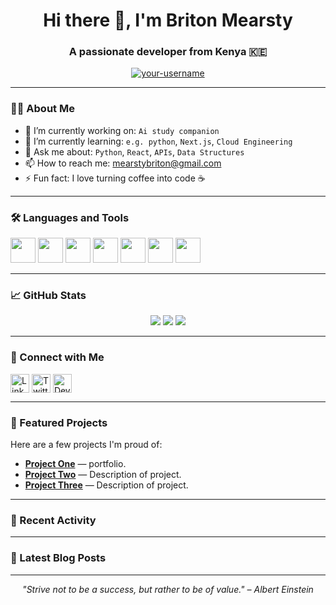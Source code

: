 <!-- Profile README -->

<h1 align="center">Hi there 👋, I'm Briton Mearsty</h1>
<h3 align="center">A passionate developer from Kenya 🇰🇪</h3>

<p align="center">
  <a href="https://github.com/your-username">
    <img src="https://komarev.com/ghpvc/?username=your-username&label=Profile%20views&color=0e75b6&style=flat" alt="your-username" />
  </a>
</p>

---

### 🧑‍💻 About Me

- 🔭 I’m currently working on: `Ai study companion`
- 🌱 I’m currently learning: `e.g. python`, `Next.js`, `Cloud Engineering`
- 💬 Ask me about: `Python`, `React`, `APIs`, `Data Structures`
- 📫 How to reach me: [mearstybriton@gmail.com](mailto:mearstybriton@gmail.com)
- ⚡ Fun fact: I love turning coffee into code ☕

---

### 🛠️ Languages and Tools

<p align="left">
  <img src="https://cdn.jsdelivr.net/gh/devicons/devicon/icons/javascript/javascript-original.svg" width="40" height="40"/>
  <img src="https://cdn.jsdelivr.net/gh/devicons/devicon/icons/python/python-original.svg" width="40" height="40"/>
  <img src="https://cdn.jsdelivr.net/gh/devicons/devicon/icons/react/react-original.svg" width="40" height="40"/>
  <img src="https://cdn.jsdelivr.net/gh/devicons/devicon/icons/nodejs/nodejs-original.svg" width="40" height="40"/>
  <img src="https://cdn.jsdelivr.net/gh/devicons/devicon/icons/git/git-original.svg" width="40" height="40"/>
  <img src="https://cdn.jsdelivr.net/gh/devicons/devicon/icons/docker/docker-original.svg" width="40" height="40"/>
  <img src="https://cdn.jsdelivr.net/gh/devicons/devicon/icons/postgresql/postgresql-original.svg" width="40" height="40"/>
  <!-- Add more icons as needed -->
</p>

---

### 📈 GitHub Stats

<p align="center">
  <img src="https://github-readme-stats.vercel.app/api?username=your-username&show_icons=true&theme=github_dark" />
  <img src="https://github-readme-streak-stats.herokuapp.com/?user=your-username&theme=dark" />
  <img src="https://github-readme-stats.vercel.app/api/top-langs/?username=your-username&layout=compact&theme=github_dark" />
</p>

---

### 🔗 Connect with Me

<p align="left">
  <a href="https://linkedin.com/in/your-linkedin" target="blank"><img align="center" src="https://cdn.jsdelivr.net/gh/devicons/devicon/icons/linkedin/linkedin-original.svg" alt="LinkedIn" height="30" width="30" /></a>
  <a href="https://twitter.com/your-twitter" target="blank"><img align="center" src="https://cdn-icons-png.flaticon.com/512/733/733579.png" alt="Twitter" height="30" width="30" /></a>
  <a href="https://dev.to/your-devto" target="blank"><img align="center" src="https://d2fltix0v2e0sb.cloudfront.net/dev-badge.svg" alt="Dev.to" height="30" width="30" /></a>
  <!-- Add other social links here -->
</p>

---

### 📂 Featured Projects

Here are a few projects I'm proud of:

- [**Project One**](https://github.com/britonmearsty/project-one) — portfolio.
- [**Project Two**](https://github.com/britonmearsty/project-two) — Description of project.
- [**Project Three**](https://github.com/britonmearsty/project-three) — Description of project.

---

### 📅 Recent Activity

<!--START_SECTION:activity-->
<!-- Replace with GitHub activity or use GitHub Actions to automate -->
<!--END_SECTION:activity-->

---

### 📝 Latest Blog Posts

<!-- BLOG-POST-LIST:START -->
<!-- Replace with feed or use GitHub Actions to automate -->
<!-- BLOG-POST-LIST:END -->

---

<p align="center">
  <i>"Strive not to be a success, but rather to be of value." – Albert Einstein</i>
</p>
